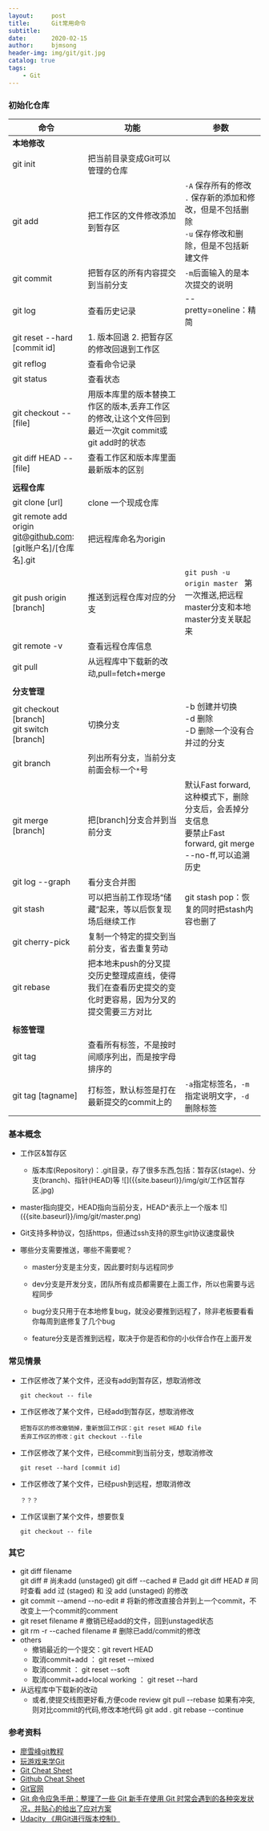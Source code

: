 ```yaml
---
layout:     post
title:      Git常用命令
subtitle:   
date:       2020-02-15
author:     bjmsong
header-img: img/git/git.jpg
catalog: true
tags:
    - Git
---
```




### 初始化仓库



| 命令                                                         | 功能                                                         | 参数                                                         |
| ------------------------------------------------------------ | ------------------------------------------------------------ | ------------------------------------------------------------ |
| **本地修改**                                                 |                                                              |                                                              |
| git init                                                     | 把当前目录变成Git可以管理的仓库                              |                                                              |
| git add                                                      | 把工作区的文件修改添加到暂存区                               | `-A`   保存所有的修改<br>`.` 保存新的添加和修改，但是不包括删除<br>`-u`   保存修改和删除，但是不包括新建文件 |
| git commit                                                   | 把暂存区的所有内容提交到当前分支                             | `-m`后面输入的是本次提交的说明                               |
| git log                                                      | 查看历史记录                                                 | --pretty=oneline：精简                                       |
| git reset --hard [commit id]                                 | 1. 版本回退 2. 把暂存区的修改回退到工作区                    |                                                              |
| git reflog                                                   | 查看命令记录                                                 |                                                              |
| git status                                                   | 查看状态                                                     |                                                              |
| git checkout -- [file]                                       | 用版本库里的版本替换工作区的版本,丢弃工作区的修改,让这个文件回到最近一次git commit或git add时的状态 |                                                              |
| git diff HEAD -- [file]                                      | 查看工作区和版本库里面最新版本的区别                         |                                                              |
|                                                              |                                                              |                                                              |
| **远程仓库**                                                 |                                                              |                                                              |
| git clone [url]                                              | clone 一个现成仓库                                           |                                                              |
| git remote add origin git@github.com:[git账户名]/[仓库名].git | 把远程库命名为origin                                         |                                                              |
| git push origin [branch]                                     | 推送到远程仓库对应的分支                                     | `git push -u origin master ` 第一次推送,把远程master分支和本地master分支关联起来 |
| git remote -v                                                | 查看远程仓库信息                                             |                                                              |
| git pull                                                     | 从远程库中下载新的改动,pull=fetch+merge                      |                                                              |
|                                                              |                                                              |                                                              |
| **分支管理**                                                 |                                                              |                                                              |
| git checkout [branch]<br>git switch [branch]                 | 切换分支                                                     | -b 创建并切换<br>-d 删除<br>-D 删除一个没有合并过的分支      |
| git branch                                                   | 列出所有分支，当前分支前面会标一个`*`号                      |                                                              |
| git merge [branch]                                           | 把[branch]分支合并到当前分支                                 | 默认Fast forward,这种模式下，删除分支后，会丢掉分支信息<br>要禁止Fast forward, git merge --no-ff,可以追溯历史 |
| git log --graph                                              | 看分支合并图                                                 |                                                              |
| git stash                                                    | 可以把当前工作现场“储藏”起来，等以后恢复现场后继续工作       | git stash pop：恢复的同时把stash内容也删了                   |
| git cherry-pick                                              | 复制一个特定的提交到当前分支，省去重复劳动                   |                                                              |
| git rebase                                                   | 把本地未push的分叉提交历史整理成直线，使得我们在查看历史提交的变化时更容易，因为分叉的提交需要三方对比 |                                                              |
|                                                              |                                                              |                                                              |
| **标签管理**                                                 |                                                              |                                                              |
| git tag                                                      | 查看所有标签，不是按时间顺序列出，而是按字母排序的           |                                                              |
| git tag [tagname]                                            | 打标签，默认标签是打在最新提交的commit上的                   | `-a`指定标签名，`-m`指定说明文字，`-d`删除标签               |



### 基本概念

- 工作区&暂存区

  <ul> 
  <li markdown="1"> 
  版本库(Repository)：.git目录，存了很多东西,包括：暂存区(stage)、分支(branch)、指针(HEAD)等
  ![]({{site.baseurl}}/img/git/工作区暂存区.jpg) 
  </li> 
  </ul> 

<ul> 
<li markdown="1"> 
master指向提交，HEAD指向当前分支，HEAD^表示上一个版本
![]({{site.baseurl}}/img/git/master.png) 
</li> 
</ul> 

- Git支持多种协议，包括https，但通过ssh支持的原生git协议速度最快

- 哪些分支需要推送，哪些不需要呢？

  - master分支是主分支，因此要时刻与远程同步

  - dev分支是开发分支，团队所有成员都需要在上面工作，所以也需要与远程同步

  - bug分支只用于在本地修复bug，就没必要推到远程了，除非老板要看看你每周到底修复了几个bug

  - feature分支是否推到远程，取决于你是否和你的小伙伴合作在上面开发



### 常见情景

- 工作区修改了某个文件，还没有add到暂存区，想取消修改

  ```
  git checkout -- file
  ```

- 工作区修改了某个文件，已经add到暂存区，想取消修改

  ```
  把暂存区的修改撤销掉，重新放回工作区：git reset HEAD file
  丢弃工作区的修改：git checkout --file
  ```

- 工作区修改了某个文件，已经commit到当前分支，想取消修改

  ```
  git reset --hard [commit id]
  ```

- 工作区修改了某个文件，已经push到远程，想取消修改

  ```
  ？？？
  ```

- 工作区误删了某个文件，想要恢复

  ```
  git checkout -- file
  ```

  



### 其它

-   git diff filename  
    git diff           # 尚未add (unstaged)
    git diff --cached  # 已add
    git diff HEAD      # 同时查看 add 过 (staged) 和 没 add (unstaged) 的修改
- git commit --amend --no-edit   # 将新的修改直接合并到上一个commit，不改变上一个commit的comment
-   git reset filename # 撤销已经add的文件，回到unstaged状态
-   git rm -r --cached filename   # 删除已add/commit的修改
-   others
    - 撤销最近的一个提交：git revert HEAD
    - 取消commit+add ： git reset --mixed
    - 取消commit ： git reset --soft
    - 取消commit+add+local working ： git reset --hard 
- 从远程库中下载新的改动
    - 或者,使提交线图更好看,方便code review
    git pull --rebase  如果有冲突,则对比commit的代码,修改本地代码
    git add .
    git rebase --continue
    



### 参考资料

- [廖雪峰git教程](https://www.liaoxuefeng.com/wiki/896043488029600)
- [玩游戏来学Git](https://learngitbranching.js.org/)
- [Git Cheat Sheet](https://gitee.com/liaoxuefeng/learn-java/raw/master/teach/git-cheatsheet.pdf)
- [Github Cheat Sheet](https://github.github.com/training-kit/downloads/zh_CN/github-git-cheat-sheet/)
- [Git官网](https://git-scm.com/)
- [Git 命令应急手册：整理了一些 Git 新手在使用 Git 时常会遇到的各种突发状况，并贴心的给出了应对方案](https://ohshitgit.com/)
- [Udacity 《用Git进行版本控制》](https://cn.udacity.com/course/version-control-with-git--ud123)

